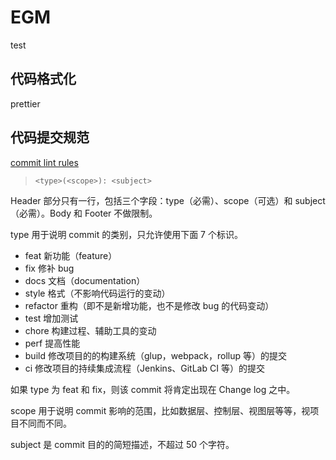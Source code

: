 # EGM

test

## 代码格式化

prettier

## 代码提交规范

[commit lint rules](https://commitlint.js.org/#/reference-rules?id=rules)

> `<type>(<scope>): <subject>`

Header 部分只有一行，包括三个字段：type（必需）、scope（可选）和 subject（必需）。Body 和 Footer 不做限制。

type 用于说明 commit 的类别，只允许使用下面 7 个标识。

- feat 新功能（feature）
- fix 修补 bug
- docs 文档（documentation）
- style 格式（不影响代码运行的变动）
- refactor 重构（即不是新增功能，也不是修改 bug 的代码变动）
- test 增加测试
- chore 构建过程、辅助工具的变动
- perf 提高性能
- build 修改项目的的构建系统（glup，webpack，rollup 等）的提交
- ci 修改项目的持续集成流程（Jenkins、GitLab CI 等）的提交

如果 type 为 feat 和 fix，则该 commit 将肯定出现在 Change log 之中。

scope 用于说明 commit 影响的范围，比如数据层、控制层、视图层等等，视项目不同而不同。

subject 是 commit 目的的简短描述，不超过 50 个字符。
